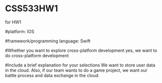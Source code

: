 # CSS533HW1
for HW1

#platform:
IOS

#framework/programming language:
Swift

#Whether you want to explore cross-platform development
yes, we want to do cross-platform development

#Include a brief explanation for your selections
We want to store user data in the cloud. Also, if our team wants to do a
game project, we want our battle process and data exchange in the 
cloud. 
